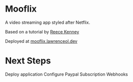 # Mooflix
A video streaming app styled after Netflix.

Based on a tutorial by <a href="http://reecekenney.com/">Reece Kenney</a>

Deployed at <a href="https://mooflix.lawrenceol.dev/">mooflix.lawrenceol.dev</a>

# Next Steps
Deploy application
Configure Paypal Subscription Webhooks
